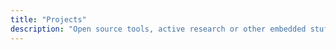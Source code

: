 ```yaml
---
title: "Projects"
description: "Open source tools, active research or other embedded stuff I'm working on"
---
```

